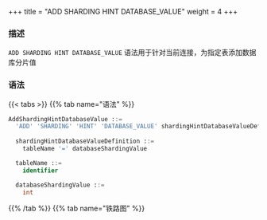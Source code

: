 +++
title = "ADD SHARDING HINT DATABASE_VALUE"
weight = 4
+++

### 描述

`ADD SHARDING HINT DATABASE_VALUE` 语法用于针对当前连接，为指定表添加数据库分片值
### 语法

{{< tabs >}}
{{% tab name="语法" %}}
```sql
AddShardingHintDatabaseValue ::=
  'ADD' 'SHARDING' 'HINT' 'DATABASE_VALUE' shardingHintDatabaseValueDefinition
  
  shardingHintDatabaseValueDefinition ::=
    tableName '=' databaseShardingValue

  tableName ::=
    identifier

  databaseShardingValue ::=
    int
```
{{% /tab %}}
{{% tab name="铁路图" %}}
<iframe frameborder="0" name="diagram" id="diagram" width="100%" height="100%"></iframe>
{{% /tab %}}
{{< /tabs >}}

### 示例

- 为指定表添加数据库分片值

```sql
ADD SHARDING HINT DATABASE_VALUE t_order = 100;
```

### 保留字

`ADD`、`SHARDING`、`HINT`、`DATABASE_VALUE`

### 相关链接

- [保留字](/cn/reference/distsql/syntax/reserved-word/)
